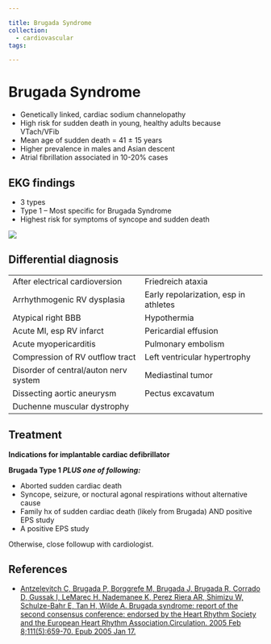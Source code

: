 ```yaml
---

title: Brugada Syndrome
collection:
  - cardiovascular
tags:

---
```


# Brugada Syndrome

-   Genetically linked, cardiac sodium channelopathy
-   High risk for sudden death in young, healthy adults because VTach/VFib 
-   Mean age of sudden death = 41 ± 15 years
-   Higher prevalence in males and Asian descent
-   Atrial fibrillation associated in 10-20% cases

## EKG findings

-   3 types
-   Type 1 – Most specific for Brugada Syndrome
-   Highest risk for symptoms of syncope and sudden death

![](https://d2p53dh3qxfm0x.cloudfront.net/uploads/img/1jx/5/m/de5d5f5e-d479-58bb-ad0c-252b764e375d/640.png)

## Differential diagnosis

|                                       |                                       |
|---------------------------------------|---------------------------------------|
| After electrical cardioversion        | Friedreich ataxia                     |
| Arrhythmogenic RV dysplasia           | Early repolarization, esp in athletes |
| Atypical right BBB                    | Hypothermia                           |
| Acute MI, esp RV infarct              | Pericardial effusion                  |
| Acute myopericarditis                 | Pulmonary embolism                    |
| Compression of RV outflow tract       | Left ventricular hypertrophy          |
| Disorder of central/auton nerv system | Mediastinal tumor                     |
| Dissecting aortic aneurysm            | Pectus excavatum                      |
| Duchenne muscular dystrophy           |                                       |

## Treatment

**Indications for implantable cardiac defibrillator**

**Brugada Type 1 *PLUS one of following:***
-   Aborted sudden cardiac death
-   Syncope, seizure, or noctural agonal respirations without alternative cause
-   Family hx of sudden cardiac death (likely from Brugada) AND positive EPS study 
-   A positive EPS study

Otherwise, close followup with cardiologist.

## References

-   [Antzelevitch C, Brugada P, Borggrefe M, Brugada J, Brugada R, Corrado D, Gussak I, LeMarec H, Nademanee K, Perez Riera AR, Shimizu W, Schulze-Bahr E, Tan H, Wilde A. Brugada syndrome: report of the second consensus conference: endorsed by the Heart Rhythm Society and the European Heart Rhythm Association.Circulation. 2005 Feb 8;111(5):659-70. Epub 2005 Jan 17.](https://www.ncbi.nlm.nih.gov/pubmed/?term=15655131)
